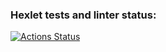 ### Hexlet tests and linter status:
[![Actions Status](https://github.com/alinagaripova/frontend-project-44/workflows/hexlet-check/badge.svg)](https://github.com/alinagaripova/frontend-project-44/actions)